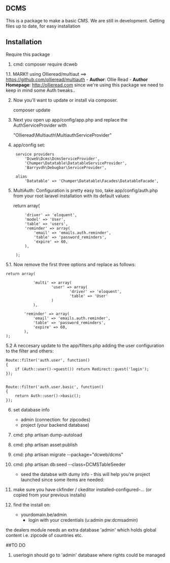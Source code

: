 ## DCMS

This is a package to make a basic CMS.
We are still in development. Getting files up to date, for easy installation


## Installation

Require this package 

1. cmd:  composer require 
          dcweb

1.1. MARK!! using Ollieread/multiaut ==> https://github.com/ollieread/multiauth
		- **Author**: Ollie Read 
		- **Author Homepage**: http://ollieread.com
		since we're using this package we need to keep in mind some Auth tweaks..

2. Now you'll want to update or install via composer.

    composer update

3. Next you open up app/config/app.php and replace the AuthServiceProvider with

    "Ollieread\Multiauth\MultiauthServiceProvider"


4. app/config set:

		service providers 
			'Dcweb\Dcms\DcmsServiceProvider',
			'Chumper\Datatable\DatatableServiceProvider',
			'Barryvdh\Debugbar\ServiceProvider',	
		
		alias
			'Datatable' => 'Chumper\Datatable\Facades\DatatableFacade',

5. MultiAuth: Configuration is pretty easy too, take app/config/auth.php from your root laravel installation with its default values:

    return array(
		
			'driver' => 'eloquent',
			'model' => 'User',
			'table' => 'users',
			'reminder' => array(
				'email' => 'emails.auth.reminder',
				'table' => 'password_reminders',
				'expire' => 60,
			),
			
		);

5.1. Now remove the first three options and replace as follows:

    return array(
			
				'multi' => array(
						'user' => array(
								'driver' => 'eloquent',
								'table' => 'User'
						)
				),
	
			'reminder' => array(
				'email' => 'emails.auth.reminder',
				'table' => 'password_reminders',
				'expire' => 60,
			),
	);

5.2 A neccesary update to the app/filters.php adding the user configuration to the filter and others:
	
	Route::filter('auth.user', function()
	{
		if (Auth::user()->guest()) return Redirect::guest('login');
	});
	
	
	Route::filter('auth.user.basic', function()
	{
		return Auth::user()->basic();
	});
		
6. set database info
	- admin (connection: for zipcodes)
	- project (your backend database)

7. cmd: php artisan dump-autoload

8. cmd: php artisan asset:publish

9. cmd: php artisan migrate --package="dcweb/dcms" 

10. cmd: php artisan db:seed --class=DCMSTableSeeder
    - seed the databse with dumy info - this will help you're project launched since some items are needed: 

11. make sure you have ckfinder / ckeditor installed-configured-... (or copied from your previous installs)

12. find the install on:
    - yourdomain.be/admin
		- login with your credentials (u:admin pw:dcmsadmin)
		
the dealers module needs an extra database 'admin' which holds global content i.e. zipcode of countries etc.

##TO DO
1. userlogin should go to 'admin' database where rights could be managed
